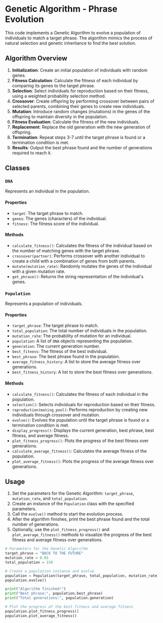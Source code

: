 # Genetic Algorithm - Phrase Evolution

This code implements a Genetic Algorithm to evolve a population of individuals to match a target phrase. The algorithm mimics the process of natural selection and genetic inheritance to find the best solution.

## Algorithm Overview

1. **Initialization**: Create an initial population of individuals with random genes.
2. **Fitness Calculation**: Calculate the fitness of each individual by comparing its genes to the target phrase.
3. **Selection**: Select individuals for reproduction based on their fitness, using a weighted probability selection method.
4. **Crossover**: Create offspring by performing crossover between pairs of selected parents, combining their genes to create new individuals.
5. **Mutation**: Introduce random changes (mutations) in the genes of the offspring to maintain diversity in the population.
6. **Fitness Evaluation**: Calculate the fitness of the new individuals.
7. **Replacement**: Replace the old generation with the new generation of offspring.
8. **Termination**: Repeat steps 3-7 until the target phrase is found or a termination condition is met.
9. **Results**: Output the best phrase found and the number of generations required to reach it.

## Classes

### `DNA`

Represents an individual in the population.

#### Properties

- `target`: The target phrase to match.
- `genes`: The genes (characters) of the individual.
- `fitness`: The fitness score of the individual.

#### Methods

- `calculate_fitness()`: Calculates the fitness of the individual based on the number of matching genes with the target phrase.
- `crossover(partner)`: Performs crossover with another individual to create a child with a combination of genes from both parents.
- `mutate(mutation_rate)`: Randomly mutates the genes of the individual with a given mutation rate.
- `get_phrase()`: Returns the string representation of the individual's genes.

### `Population`

Represents a population of individuals.

#### Properties

- `target_phrase`: The target phrase to match.
- `total_population`: The total number of individuals in the population.
- `mutation_rate`: The probability of mutation for an individual.
- `population`: A list of `DNA` objects representing the population.
- `generation`: The current generation number.
- `best_fitness`: The fitness of the best individual.
- `best_phrase`: The best phrase found in the population.
- `average_fitness_history`: A list to store the average fitness over generations.
- `best_fitness_history`: A list to store the best fitness over generations.

#### Methods

- `calculate_fitness()`: Calculates the fitness of each individual in the population.
- `selection()`: Selects individuals for reproduction based on their fitness.
- `reproduction(mating_pool)`: Performs reproduction by creating new individuals through crossover and mutation.
- `evolve()`: Evolves the population until the target phrase is found or a termination condition is met.
- `display_progress()`: Displays the current generation, best phrase, best fitness, and average fitness.
- `plot_fitness_progress()`: Plots the progress of the best fitness over generations.
- `calculate_average_fitness()`: Calculates the average fitness of the population.
- `plot_average_fitness()`: Plots the progress of the average fitness over generations.

## Usage

1. Set the parameters for the Genetic Algorithm: `target_phrase`, `mutation_rate`, and `total_population`.
2. Create an instance of the `Population` class with the specified parameters.
3. Call the `evolve()` method to start the evolution process.
4. After the algorithm finishes, print the best phrase found and the total number of generations.
5. Optionally, use the `plot_fitness_progress()` and `plot_average_fitness()` methods to visualize the progress of the best fitness and average fitness over generations.

```python
# Parameters for the Genetic Algorithm
target_phrase = "BACK TO THE FUTURE"
mutation_rate = 0.01
total_population = 150

# Create a population instance and evolve
population = Population(target_phrase, total_population, mutation_rate)
population.evolve()

print("Algorithm finished!")
print("Best phrase:", population.best_phrase)
print("Total generations:", population.generation)

# Plot the progress of the best fitness and average fitness
population.plot_fitness_progress()
population.plot_average_fitness()
